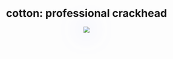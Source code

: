 <h1 align="center">cotton: professional crackhead</h1>

<div align="center">
  <img class="gh-stats" src="https://github-readme-stats.vercel.app/api?username=cosmicthemethhead&show_icons=true&hide_title=true&card_width=400px&theme=radical">
  </img>
</div>

<style>
  .gh-stats { 
    filter: drop-shadow(0 0 2em #646cffaa);
  }

  .gh-stats:hover() {
    filter: drop-shadow(0 0 2em #8c66ff);
  }
</style>
